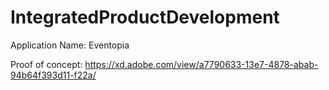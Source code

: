 # IntegratedProductDevelopment

Application Name: Eventopia

Proof of concept: https://xd.adobe.com/view/a7790633-13e7-4878-abab-94b64f393d11-f22a/


